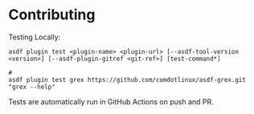 # Contributing

Testing Locally:

```shell
asdf plugin test <plugin-name> <plugin-url> [--asdf-tool-version <version>] [--asdf-plugin-gitref <git-ref>] [test-command*]

#
asdf plugin test grex https://github.com/comdotlinux/asdf-grex.git "grex --help"
```

Tests are automatically run in GitHub Actions on push and PR.

